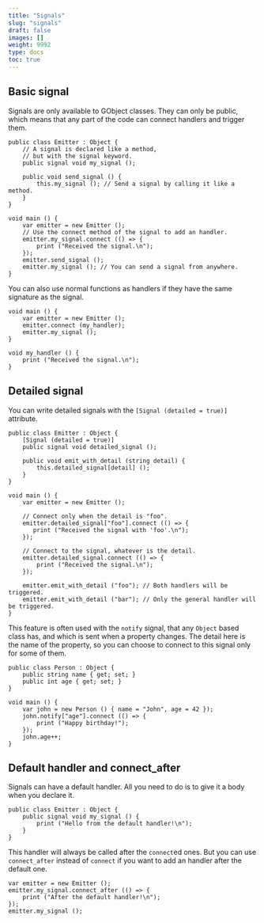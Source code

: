 ```yaml
---
title: "Signals"
slug: "signals"
draft: false
images: []
weight: 9992
type: docs
toc: true
---
```


## Basic signal
Signals are only available to GObject classes. They can only be public, which means that any part of the code can connect handlers and trigger them.

<!-- language: lang-vala -->
    public class Emitter : Object {
        // A signal is declared like a method,
        // but with the signal keyword.
        public signal void my_signal ();

        public void send_signal () {
            this.my_signal (); // Send a signal by calling it like a method.
        }
    }

    void main () {
        var emitter = new Emitter ();
        // Use the connect method of the signal to add an handler.
        emitter.my_signal.connect (() => {
            print ("Received the signal.\n");
        });
        emitter.send_signal ();
        emitter.my_signal (); // You can send a signal from anywhere.
    }

You can also use normal functions as handlers if they have the same signature as the signal.

<!-- language: lang-vala -->
    void main () {
        var emitter = new Emitter ();
        emitter.connect (my_handler);
        emitter.my_signal ();
    }

    void my_handler () {
        print ("Received the signal.\n");
    }

## Detailed signal
You can write detailed signals with the `[Signal (detailed = true)]` attribute.

<!-- language: lang-vala -->
    public class Emitter : Object {
        [Signal (detailed = true)]
        public signal void detailed_signal ();

        public void emit_with_detail (string detail) {
            this.detailed_signal[detail] ();
        }
    }

    void main () {
        var emitter = new Emitter ();

        // Connect only when the detail is "foo".
        emitter.detailed_signal["foo"].connect (() => {
           print ("Received the signal with 'foo'.\n");
        });

        // Connect to the signal, whatever is the detail.
        emitter.detailed_signal.connect (() => {
            print ("Received the signal.\n");
        });

        emitter.emit_with_detail ("foo"); // Both handlers will be triggered.
        emitter.emit_with_detail ("bar"); // Only the general handler will be triggered.
    }

This feature is often used with the `notify` signal, that any `Object` based class has, and which is sent when a property changes. The detail here is the name of the property, so you can choose to connect to this signal only for some of them.

<!-- language: lang-vala -->
    public class Person : Object {
        public string name { get; set; }
        public int age { get; set; }
    }

    void main () {
        var john = new Person () { name = "John", age = 42 });
        john.notify["age"].connect (() => {
            print ("Happy birthday!");
        });
        john.age++;
    }

## Default handler and connect_after
Signals can have a default handler. All you need to do is to give it a body when you declare it.

<!-- language: lang-vala -->
    public class Emitter : Object {
        public signal void my_signal () {
            print ("Hello from the default handler!\n");
        }
    }

This handler will always be called after the `connect`ed ones. But you can use `connect_after` instead of `connect` if you want to add an handler after the default one.

<!-- language: lang-vala -->
    var emitter = new Emitter ();
    emitter.my_signal.connect_after (() => {
        print ("After the default handler!\n");
    });
    emitter.my_signal ();

